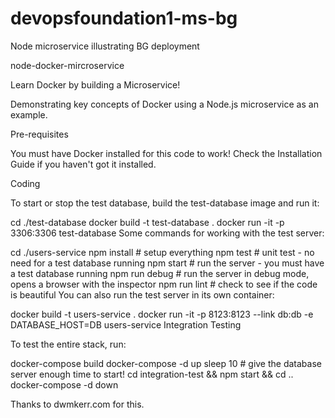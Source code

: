# devopsfoundation1-ms-bg
Node microservice illustrating BG deployment

node-docker-mircroservice

Learn Docker by building a Microservice!

Demonstrating key concepts of Docker using a Node.js microservice as an example.

Pre-requisites

You must have Docker installed for this code to work! Check the Installation Guide if you haven't got it installed.

Coding

To start or stop the test database, build the test-database image and run it:

cd ./test-database
docker build -t test-database .
docker run -it -p 3306:3306 test-database
Some commands for working with the test server:

cd ./users-service
npm install         # setup everything
npm test            # unit test - no need for a test database running
npm start           # run the server - you must have a test database running
npm run debug       # run the server in debug mode, opens a browser with the inspector
npm run lint        # check to see if the code is beautiful
You can also run the test server in its own container:

docker build -t users-service .
docker run -it -p 8123:8123 --link db:db -e DATABASE_HOST=DB users-service
Integration Testing

To test the entire stack, run:

docker-compose build
docker-compose -d up
sleep 10 # give the database server enough time to start!
cd integration-test && npm start && cd ..
docker-compose -d down


Thanks to  dwmkerr.com for this.
